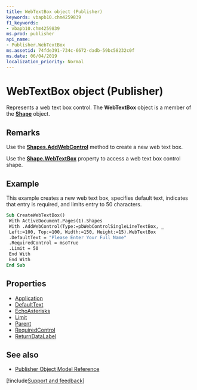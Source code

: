 ```yaml
---
title: WebTextBox object (Publisher)
keywords: vbapb10.chm4259839
f1_keywords:
- vbapb10.chm4259839
ms.prod: publisher
api_name:
- Publisher.WebTextBox
ms.assetid: 74fde391-734c-6672-dadb-59bc58232c0f
ms.date: 06/04/2019
localization_priority: Normal
---
```



# WebTextBox object (Publisher)

Represents a web text box control. The **WebTextBox** object is a member of the **[Shape](publisher.shape.md)** object.
 

## Remarks

Use the **[Shapes.AddWebControl](Publisher.Shapes.AddWebControl.md)** method to create a new web text box. 

Use the **[Shape.WebTextBox](Publisher.Shape.WebTextBox.md)** property to access a web text box control shape. 

## Example

This example creates a new web text box, specifies default text, indicates that entry is required, and limits entry to 50 characters.

```vb
Sub CreateWebTextBox() 
 With ActiveDocument.Pages(1).Shapes 
 With .AddWebControl(Type:=pbWebControlSingleLineTextBox, _ 
 Left:=100, Top:=100, Width:=150, Height:=15).WebTextBox 
 .DefaultText = "Please Enter Your Full Name" 
 .RequiredControl = msoTrue 
 .Limit = 50 
 End With 
 End With 
End Sub
```


## Properties

- [Application](Publisher.WebTextBox.Application.md)
- [DefaultText](Publisher.WebTextBox.DefaultText.md)
- [EchoAsterisks](Publisher.WebTextBox.EchoAsterisks.md)
- [Limit](Publisher.WebTextBox.Limit.md)
- [Parent](Publisher.WebTextBox.Parent.md)
- [RequiredControl](Publisher.WebTextBox.RequiredControl.md)
- [ReturnDataLabel](Publisher.WebTextBox.ReturnDataLabel.md)

## See also

- [Publisher Object Model Reference](overview/publisher/object-model.md)



[!include[Support and feedback](~/includes/feedback-boilerplate.md)]
